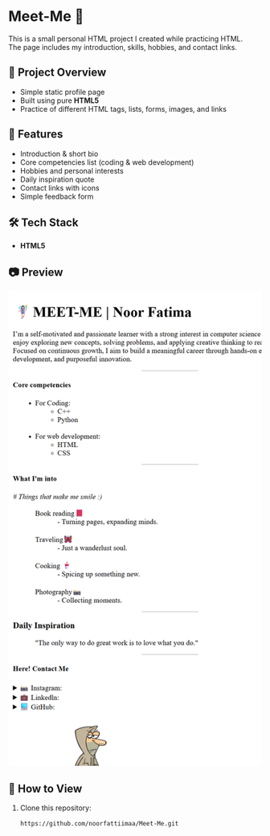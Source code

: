 # Meet-Me 🌸

This is a small personal HTML project I created while practicing HTML.  
The page includes my introduction, skills, hobbies, and contact links.

## 📌 Project Overview
- Simple static profile page
- Built using pure **HTML5**
- Practice of different HTML tags, lists, forms, images, and links

## 📂 Features
- Introduction & short bio
- Core competencies list (coding & web development)
- Hobbies and personal interests
- Daily inspiration quote
- Contact links with icons
- Simple feedback form

## 🛠️ Tech Stack
- **HTML5**

## 📷 Preview
![Website Preview](screenshot.png) <!-- Replace with your actual screenshot file name -->

## 🚀 How to View
1. Clone this repository:
   ```bash
   https://github.com/noorfattiimaa/Meet-Me.git
